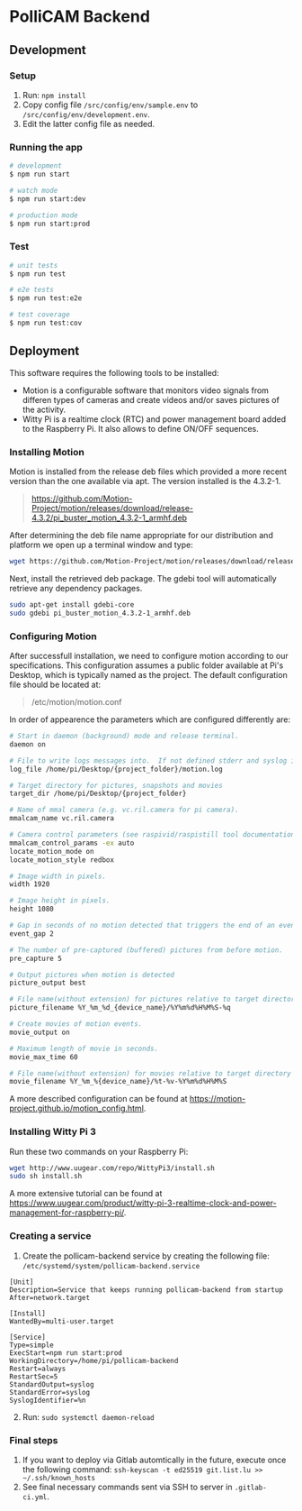 # PolliCAM Backend

## Development

### Setup

1. Run: `npm install`
2. Copy config file `/src/config/env/sample.env` to `/src/config/env/development.env`.
3. Edit the latter config file as needed.

### Running the app

```bash
# development
$ npm run start

# watch mode
$ npm run start:dev

# production mode
$ npm run start:prod
```

### Test

```bash
# unit tests
$ npm run test

# e2e tests
$ npm run test:e2e

# test coverage
$ npm run test:cov
```

## Deployment

This software requires the following tools to be installed:

- Motion is a configurable software that monitors video signals from differen types of cameras and create videos and/or saves pictures of the activity.
- Witty Pi is a realtime clock (RTC) and power management board added to the Raspberry Pi. It also allows to define ON/OFF sequences.

### Installing Motion

Motion is installed from the release deb files which provided a more recent version than the one available via apt.
The version installed is the 4.3.2-1.

> https://github.com/Motion-Project/motion/releases/download/release-4.3.2/pi_buster_motion_4.3.2-1_armhf.deb

After determining the deb file name appropriate for our distribution and platform we open up a terminal window and type:

```bash
wget https://github.com/Motion-Project/motion/releases/download/release-4.3.2/pi_buster_motion_4.3.2-1_armhf.deb
```

Next, install the retrieved deb package. The gdebi tool will automatically retrieve any dependency packages.

```bash
sudo apt-get install gdebi-core
sudo gdebi pi_buster_motion_4.3.2-1_armhf.deb
```

### Configuring Motion

After successfull installation, we need to configure motion according to our specifications. This configuration assumes a public folder available at Pi's Desktop, which is typically named as the project. The default configuration file should be located at:

> /etc/motion/motion.conf

In order of appearence the parameters which are configured differently are:

```bash
# Start in daemon (background) mode and release terminal.
daemon on

# File to write logs messages into.  If not defined stderr and syslog is used.
log_file /home/pi/Desktop/{project_folder}/motion.log

# Target directory for pictures, snapshots and movies
target_dir /home/pi/Desktop/{project_folder}

# Name of mmal camera (e.g. vc.ril.camera for pi camera).
mmalcam_name vc.ril.camera

# Camera control parameters (see raspivid/raspistill tool documentation)
mmalcam_control_params -ex auto
locate_motion_mode on
locate_motion_style redbox

# Image width in pixels.
width 1920

# Image height in pixels.
height 1080

# Gap in seconds of no motion detected that triggers the end of an event.
event_gap 2

# The number of pre-captured (buffered) pictures from before motion.
pre_capture 5

# Output pictures when motion is detected
picture_output best

# File name(without extension) for pictures relative to target directory
picture_filename %Y_%m_%d_{device_name}/%Y%m%d%H%M%S-%q

# Create movies of motion events.
movie_output on

# Maximum length of movie in seconds.
movie_max_time 60

# File name(without extension) for movies relative to target directory
movie_filename %Y_%m_%{device_name}/%t-%v-%Y%m%d%H%M%S
```

A more described configuration can be found at https://motion-project.github.io/motion_config.html.

### Installing Witty Pi 3

Run these two commands on your Raspberry Pi:

```bash
wget http://www.uugear.com/repo/WittyPi3/install.sh
sudo sh install.sh
```

A more extensive tutorial can be found at https://www.uugear.com/product/witty-pi-3-realtime-clock-and-power-management-for-raspberry-pi/.

### Creating a service

1. Create the pollicam-backend service by creating the following file: `/etc/systemd/system/pollicam-backend.service`

```
[Unit]
Description=Service that keeps running pollicam-backend from startup
After=network.target

[Install]
WantedBy=multi-user.target

[Service]
Type=simple
ExecStart=npm run start:prod
WorkingDirectory=/home/pi/pollicam-backend
Restart=always
RestartSec=5
StandardOutput=syslog
StandardError=syslog
SyslogIdentifier=%n
```

2. Run: `sudo systemctl daemon-reload`

### Final steps

1. If you want to deploy via Gitlab automtically in the future, execute once the following command: `ssh-keyscan -t ed25519 git.list.lu >> ~/.ssh/known_hosts`
2. See final necessary commands sent via SSH to server in `.gitlab-ci.yml`.
